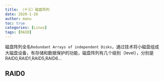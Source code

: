 ```yaml
---
title: （十三）磁盘阵列
date: 2020-1-26
author: manu
toc: true
categories: [Linux]
tags: [RAID]
---
```


磁盘阵列全名`Redundant Arrays of independent Disks`，通过技术将小磁盘组成大磁盘设备，有存储和数据保护的功能，磁盘阵列有几个级别（level），分别是RAID0,RAID1,RAID5,RAID6...

<!-- more -->

## RAID0



